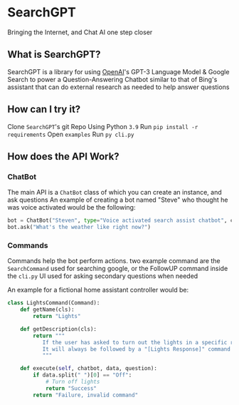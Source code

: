 # SearchGPT
Bringing the Internet, and Chat AI one step closer

## What is SearchGPT?
SearchGPT is a library for using [OpenAI](https://openai.com/)'s GPT-3 Language Model & Google Search to power a Question-Answering Chatbot similar to that of Bing's assistant that can do external research as needed to help answer questions

## How can I try it?
Clone `SearchGPT`'s git Repo
Using Python `3.9`
Run `pip install -r requirements`
Open `examples`
Run `py cli.py`

## How does the API Work?

### ChatBot

The main API is a `ChatBot` class of which you can create an instance, and ask questions
An example of creating a bot named "Steve" who thought he was voice activated would be the following:
```py
bot = ChatBot("Steven", type="Voice activated search assist chatbot", commands=[SearchCommand()])
bot.ask("What's the weather like right now?")
```

### Commands

Commands help the bot perform actions. two example command are the `SearchCommand` used for searching google, or the FollowUP command inside the `cli.py` UI used for asking secondary questions when needed

An example for a fictional home assistant controller would be:
```py
class LightsCommand(Command):
    def getName(cls):
        return "Lights"

    def getDescription(cls):
        return """
           If the user has asked to turn out the lights in a specific room (which must be decided on beforehand, possibly with a followup), use the "[Lights] Off RoomName" Command
           It will always be followed by a "[Lights Response]" command either containing "Success", or an encountered error while disabling lights
           """

    def execute(self, chatbot, data, question):
        if data.split(" ")[0] == "Off":
            # Turn off lights
            return "Success"
        return "Failure, invalid command"
```
